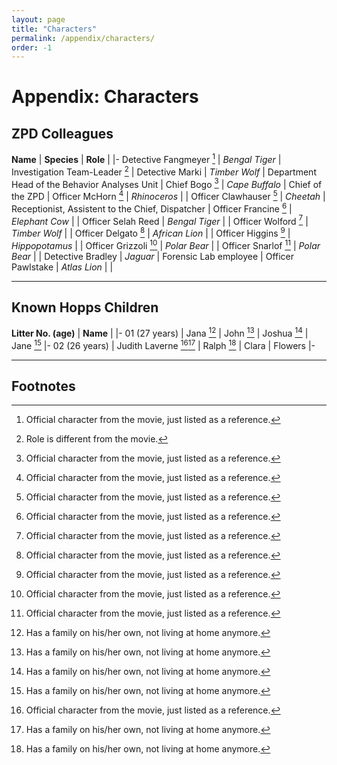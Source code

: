 ```yaml
---
layout: page
title: "Characters"
permalink: /appendix/characters/
order: -1
---
```

# Appendix: Characters
## ZPD Colleagues

**Name** | **Species** | **Role** |
|-
Detective Fangmeyer [^1] | _Bengal Tiger_ | Investigation Team-Leader [^2] |
Detective Marki | _Timber Wolf_ | Department Head of the Behavior Analyses Unit |
Chief Bogo [^1] | _Cape Buffalo_ | Chief of the ZPD |
Officer McHorn [^1] | _Rhinoceros_ | |
Officer Clawhauser [^1] | _Cheetah_ | Receptionist, Assistent to the Chief, Dispatcher |
Officer Francine [^1] | _Elephant Cow_ | |
Officer Selah Reed | _Bengal Tiger_ | |
Officer Wolford [^1] | _Timber Wolf_ | |
Officer Delgato [^1] | _African Lion_ | |
Officer Higgins [^1] | _Hippopotamus_ | |
Officer Grizzoli [^1] | _Polar Bear_ | |
Officer Snarlof [^1] | _Polar Bear_ | |
Detective Bradley | _Jaguar_ | Forensic Lab employee |
Officer Pawlstake | _Atlas Lion_ | |

---

## Known Hopps Children

 **Litter No. (age)** | **Name** |
|-
01 (27 years) | Jana [^3]
 | John [^3]
 | Joshua [^3]
 | Jane [^3]
|-
02 (26 years) | Judith Laverne [^1][^3]
 | Ralph [^3]
 | Clara
 | Flowers
|-

---

## Footnotes

[^1]: Official character from the movie, just listed as a reference.
[^2]: Role is different from the movie.
[^3]: Has a family on his/her own, not living at home anymore.
[^4]: Character is based off an official character that had no name in the movie.